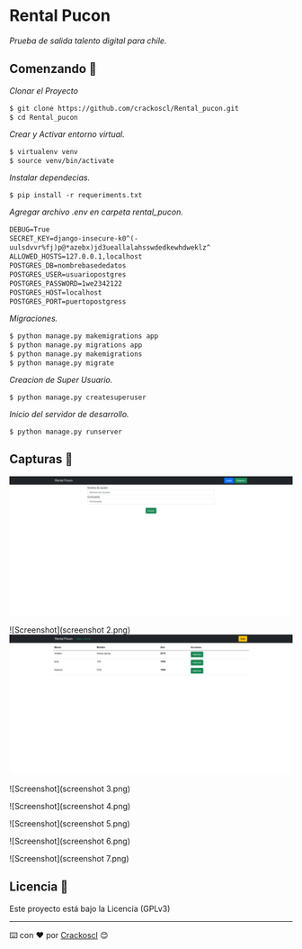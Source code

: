 # Rental Pucon

_Prueba de salida talento digital para chile._

## Comenzando 🚀

_Clonar el Proyecto_

```
$ git clone https://github.com/crackoscl/Rental_pucon.git
$ cd Rental_pucon
```
_Crear y Activar entorno virtual._

```
$ virtualenv venv
$ source venv/bin/activate

```
_Instalar dependecias._

```
$ pip install -r requeriments.txt
```

_Agregar archivo .env en carpeta rental_pucon._

```
DEBUG=True
SECRET_KEY=django-insecure-k0^(-uulsdvvr%fj)p@*azebx)jd3ueallalahsswdedkewhdweklz^
ALLOWED_HOSTS=127.0.0.1,localhost
POSTGRES_DB=nombrebasededatos
POSTGRES_USER=usuariopostgres
POSTGRES_PASSWORD=1we2342122
POSTGRES_HOST=localhost
POSTGRES_PORT=puertopostgress
```

_Migraciones._

```
$ python manage.py makemigrations app
$ python manage.py migrations app
$ python manage.py makemigrations 
$ python manage.py migrate

```
_Creacion de Super Usuario._

```
$ python manage.py createsuperuser
```

_Inicio del servidor de desarrollo._

```
$ python manage.py runserver
```

## Capturas 📖

![Login](https://github.com/crackoscl/Rental_pucon/blob/main/screenshot%201.png?raw=true "Login Usuarios")

![Screenshot](screenshot 2.png)
![Cliente](https://github.com/crackoscl/Rental_pucon/blob/main/screenshot%202.png?raw=true "Usuario Cliente")

![Screenshot](screenshot 3.png)

![Screenshot](screenshot 4.png)

![Screenshot](screenshot 5.png)

![Screenshot](screenshot 6.png)

![Screenshot](screenshot 7.png)



## Licencia 📄

Este proyecto está bajo la Licencia (GPLv3)


---
⌨️ con ❤️ por [Crackoscl](https://github.com/crackoscl) 😊
